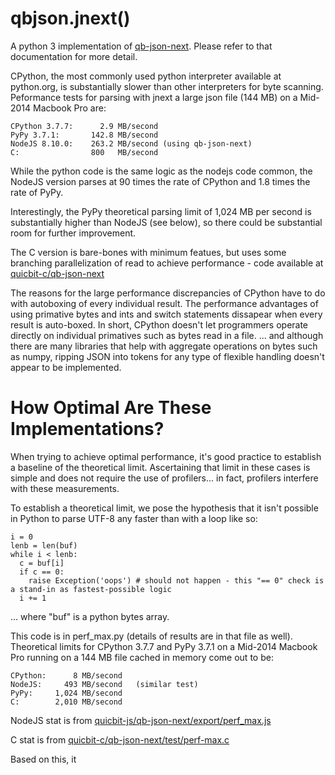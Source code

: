 # qbjson.jnext()

A python 3 implementation of [qb-json-next](https://github.com/quicbit-js/qb-json-next). Please refer to
that documentation for more detail.

CPython, the most commonly used python interpreter available at python.org, is substantially slower 
than other interpreters for byte scanning. Peformance tests for parsing with jnext a large 
json file (144 MB) on a Mid-2014 Macbook Pro are:

    CPython 3.7.7:      2.9 MB/second
    PyPy 3.7.1:       142.8 MB/second
    NodeJS 8.10.0:    263.2 MB/second (using qb-json-next)
    C:                800   MB/second
    
While the python code is the same logic as the nodejs code common, the NodeJS version parses at 90 times
the rate of CPython and 1.8 times the rate of PyPy.

Interestingly, the PyPy theoretical parsing limit of 1,024 MB per second is substantially higher 
than NodeJS (see below), so there could be substantial room for further improvement.

The C version is bare-bones with minimum featues, but uses some branching parallelization of read to achieve performance -
code available at [quicbit-c/qb-json-next](https://github.com/quicbit-c/qb-json-next)

The reasons for the large performance discrepancies of CPython have to do with autoboxing of every
individual result. The performance advantages of using primative bytes and ints and 
switch statements dissapear when every result is auto-boxed. In short, CPython doesn't let programmers 
operate directly on individual primatives such as bytes read in a file.
... and although there are many libraries that help with aggregate operations on bytes such as numpy, ripping 
JSON into tokens for any type of flexible handling doesn't appear to be implemented.

# How Optimal Are These Implementations?

When trying to achieve optimal performance, it's good practice to establish 
a baseline of the theoretical limit. Ascertaining that limit in these cases is simple and does not
require the use of profilers... in fact, profilers interfere with these measurements. 

To establish a theoretical limit, we pose the hypothesis that it isn't possible in Python to 
parse UTF-8 any faster than with a loop like so:

    i = 0
    lenb = len(buf)
    while i < lenb:
      c = buf[i]
      if c == 0:
        raise Exception('oops') # should not happen - this "== 0" check is a stand-in as fastest-possible logic
      i += 1

... where "buf" is a python bytes array.

This code is in perf_max.py (details of results are in that file as well). 
Theoretical limits for CPython 3.7.7 and PyPy 3.7.1 on a
Mid-2014 Macbook Pro running on a 144 MB file cached in memory come out to be:

    CPython:      8 MB/second
    NodeJS:     493 MB/second   (similar test)
    PyPy:     1,024 MB/second
    C:        2,010 MB/second

NodeJS stat is from [quicbit-js/qb-json-next/export/perf_max.js](https://github.com/quicbit-js/qb-json-next/blob/master/export/perf_max.js)

C stat is from [quicbit-c/qb-json-next/test/perf-max.c](https://github.com/quicbit-c/qb-json-next/blob/master/test/perf-max.c)

Based on this, it 